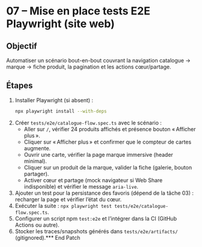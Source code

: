 # 07 – Mise en place tests E2E Playwright (site web)

## Objectif
Automatiser un scénario bout-en-bout couvrant la navigation catalogue → marque → fiche produit, la pagination et les actions cœur/partage.

## Étapes
1. Installer Playwright (si absent) :
   ```bash
   npx playwright install --with-deps
   ```
2. Créer `tests/e2e/catalogue-flow.spec.ts` avec le scénario :
   - Aller sur `/`, vérifier 24 produits affichés et présence bouton « Afficher plus ».
   - Cliquer sur « Afficher plus » et confirmer que le compteur de cartes augmente.
   - Ouvrir une carte, vérifier la page marque immersive (header minimal).
   - Cliquer sur un produit de la marque, valider la fiche (galerie, bouton partager).
   - Activer cœur et partage (mock navigateur si Web Share indisponible) et vérifier le message `aria-live`.
3. Ajouter un test pour la persistance des favoris (dépend de la tâche 03) : recharger la page et vérifier l’état du cœur.
4. Exécuter la suite : `npx playwright test tests/e2e/catalogue-flow.spec.ts`.
5. Configurer un script npm `test:e2e` et l’intégrer dans la CI (GitHub Actions ou autre).
6. Stocker les traces/snapshots générés dans `tests/e2e/artifacts/` (gitignored).*** End Patch
